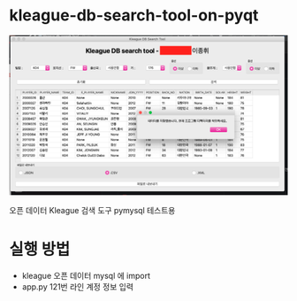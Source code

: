 # kleague-db-search-tool-on-pyqt

![thumb](./thumbnail.png)

오픈 데이터 Kleague 검색 도구 pymysql 테스트용

# 실행 방법

- kleague 오픈 데이터 mysql 에 import
- app.py 121번 라인 계정 정보 입력